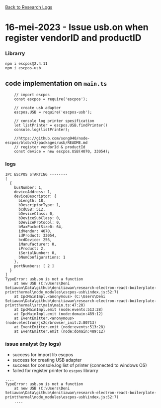 [Back to Research Logs](https://github.com/denitiawan/research-electron-react-boilerplate-printthermal/blob/main/research-logs.md)

# 16-mei-2023 - Issue usb.on when register vendorID and productID

### Librarry
```
npm i escpos@2.4.11
npm i escpos-usb
```

##  code implementation on `main.ts`
```
    // import escpos
    const escpos = require('escpos');  

    // create usb adapter
    escpos.USB = require('escpos-usb');
    
    // console log printer spesification
    let listPrinter = escpos.USB.findPrinter()
    console.log(listPrinter);

    //https://github.com/song940/node-escpos/blob/v3/packages/usb/README.md
    // register vendorId & productId
    const device = new escpos.USB(4070, 33054);
```
### logs
```
IPC ESCPOS STARTING --------
[
  {
    busNumber: 1,
    deviceAddress: 1,
    deviceDescriptor: {
      bLength: 18,
      bDescriptorType: 1,
      bcdUSB: 512,
      bDeviceClass: 0,
      bDeviceSubClass: 0,
      bDeviceProtocol: 0,
      bMaxPacketSize0: 64,
      idVendor: 4070,
      idProduct: 33054,
      bcdDevice: 256,
      iManufacturer: 0,
      iProduct: 2,
      iSerialNumber: 0,
      bNumConfigurations: 1
    },
    portNumbers: [ 2 ]
  }
]
TypeError: usb.on is not a function
    at new USB (C:\Users\Deni Setiawan\Data\github\denitiawan\research-electron-react-boilerplate-printthermal\node_modules\escpos-usb\index.js:52:7)
    at IpcMainImpl.<anonymous> (C:\Users\Deni Setiawan\Data\github\denitiawan\research-electron-react-boilerplate-printthermal\src\main\main.ts:47:20)
    at IpcMainImpl.emit (node:events:513:28)
    at IpcMainImpl.emit (node:domain:489:12)
    at EventEmitter.<anonymous> (node:electron/js2c/browser_init:2:80713)
    at EventEmitter.emit (node:events:513:28)
    at EventEmitter.emit (node:domain:489:12)
```
### issue analyst (by logs)
- success for import lib escpos
- success for creating USB adapter
- success for console.log list of printer (connected to windows OS)
- failed for register printer to `escpos` librarry 
```
....
TypeError: usb.on is not a function
    at new USB (C:\Users\Deni Setiawan\Data\github\denitiawan\research-electron-react-boilerplate-printthermal\node_modules\escpos-usb\index.js:52:7)
    ....
```
